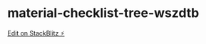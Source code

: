 # material-checklist-tree-wszdtb

[Edit on StackBlitz ⚡️](https://stackblitz.com/edit/material-checklist-tree-wszdtb)